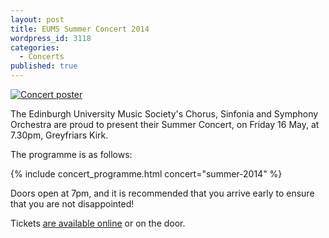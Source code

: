 ```yaml
---
layout: post
title: EUMS Summer Concert 2014
wordpress_id: 3118
categories: 
  - Concerts
published: true
---
```


<a title="buy tickets online" href="http://www.ticketsource.co.uk/event/56813">
  <img src="{{ site.external_assets }}/posters/20140516_summer.jpg" alt="Concert poster">
</a>

The Edinburgh University Music Society's Chorus, Sinfonia and Symphony
Orchestra are proud to present their Summer Concert, on Friday 16 May, at
7.30pm, Greyfriars Kirk.

The programme is as follows:

{% include concert_programme.html concert="summer-2014" %}

Doors open at 7pm, and it is recommended that you arrive early to ensure that
you are not disappointed!

Tickets [are available online](http://www.ticketsource.co.uk/event/56813) or
on the door.